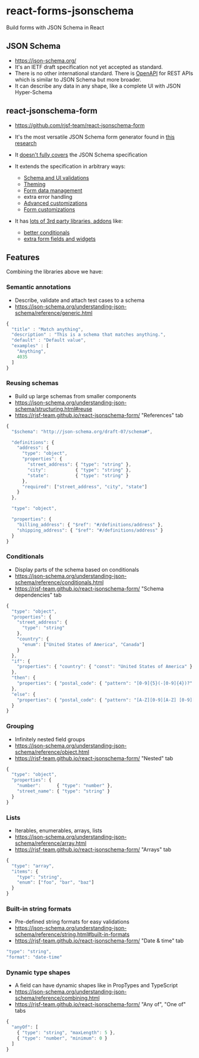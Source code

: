 # react-forms-jsonschema

Build forms with JSON Schema in React

## JSON Schema

- https://json-schema.org/
- It's an IETF draft specification not yet accepted as standard.
- There is no other international standard. There is [OpenAPI](https://www.openapis.org/) for REST APIs which is similar to JSON Schema but more broader.
- It can describe any data in any shape, like a complete UI with JSON Hyper-Schema

## react-jsonschema-form

- https://github.com/rjsf-team/react-jsonschema-form
- It's the most versatile JSON Schema form generator found in [this research](https://github.com/metamn/react-forms)
- It [doesn't fully covers](https://react-jsonschema-form.readthedocs.io/en/latest/#json-schema-supporting-status) the JSON Schema specification
- It extends the specification in arbitrary ways:

  - [Schema and UI validations](https://react-jsonschema-form.readthedocs.io/en/latest/validation/)
  - [Theming](https://react-jsonschema-form.readthedocs.io/en/latest/form-customization/#the-uischema-object)
  - [Form data management](https://react-jsonschema-form.readthedocs.io/en/latest/#handling-of-schema-defaults)
  - extra error handling
  - [Advanced customizations ](https://react-jsonschema-form.readthedocs.io/en/latest/#handling-of-schema-defaults)
  - [Form customizations](https://react-jsonschema-form.readthedocs.io/en/latest/form-customization/)

- It has [lots of 3rd party libraries, addons](https://github.com/search?q=react+form+jsonschema&type=Repositories)
  like:

  - [better conditionals](https://github.com/RxNT/react-jsonschema-form-conditionals)
  - [extra form fields and widgets](https://github.com/RxNT/react-jsonschema-form-extras)

## Features

Combining the libraries above we have:

### Semantic annotations

- Describe, validate and attach test cases to a schema
- https://json-schema.org/understanding-json-schema/reference/generic.html

```js
{
  "title" : "Match anything",
  "description" : "This is a schema that matches anything.",
  "default" : "Default value",
  "examples" : [
    "Anything",
    4035
  ]
}
```

### Reusing schemas

- Build up large schemas from smaller components
- https://json-schema.org/understanding-json-schema/structuring.html#reuse
- https://rjsf-team.github.io/react-jsonschema-form/ "References" tab

```js
{
  "$schema": "http://json-schema.org/draft-07/schema#",

  "definitions": {
    "address": {
      "type": "object",
      "properties": {
        "street_address": { "type": "string" },
        "city":           { "type": "string" },
        "state":          { "type": "string" }
      },
      "required": ["street_address", "city", "state"]
    }
  },

  "type": "object",

  "properties": {
    "billing_address": { "$ref": "#/definitions/address" },
    "shipping_address": { "$ref": "#/definitions/address" }
  }
}
```

### Conditionals

- Display parts of the schema based on conditionals
- https://json-schema.org/understanding-json-schema/reference/conditionals.html
- https://rjsf-team.github.io/react-jsonschema-form/ "Schema dependencies" tab

```js
{
  "type": "object",
  "properties": {
    "street_address": {
      "type": "string"
    },
    "country": {
      "enum": ["United States of America", "Canada"]
    }
  },
  "if": {
    "properties": { "country": { "const": "United States of America" } }
  },
  "then": {
    "properties": { "postal_code": { "pattern": "[0-9]{5}(-[0-9]{4})?" } }
  },
  "else": {
    "properties": { "postal_code": { "pattern": "[A-Z][0-9][A-Z] [0-9][A-Z][0-9]" } }
  }
}
```

### Grouping

- Infinitely nested field groups
- https://json-schema.org/understanding-json-schema/reference/object.html
- https://rjsf-team.github.io/react-jsonschema-form/ "Nested" tab

```js
{
  "type": "object",
  "properties": {
    "number":      { "type": "number" },
    "street_name": { "type": "string" }
  }
}
```

### Lists

- Iterables, enumerables, arrays, lists
- https://json-schema.org/understanding-json-schema/reference/array.html
- https://rjsf-team.github.io/react-jsonschema-form/ "Arrays" tab

```js
{
  "type": "array",
  "items": {
    "type": "string",
	"enum": ["foo", "bar", "baz"]
  }
}
```

### Built-in string formats

- Pre-defined string formats for easy validations
- https://json-schema.org/understanding-json-schema/reference/string.html#built-in-formats
- https://rjsf-team.github.io/react-jsonschema-form/ "Date & time" tab

```js
"type": "string",
"format": "date-time"
```

### Dynamic type shapes

- A field can have dynamic shapes like in PropTypes and TypeScript
- https://json-schema.org/understanding-json-schema/reference/combining.html
- https://rjsf-team.github.io/react-jsonschema-form/ "Any of", "One of" tabs

```js
{
  "anyOf": [
    { "type": "string", "maxLength": 5 },
    { "type": "number", "minimum": 0 }
  ]
}
```
